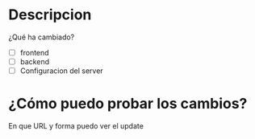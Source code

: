 # Descripcion
¿Qué ha cambiado?

- [ ] frontend
- [ ] backend
- [ ] Configuracion del server
# ¿Cómo puedo probar los cambios?
En que URL y forma puedo ver el update

